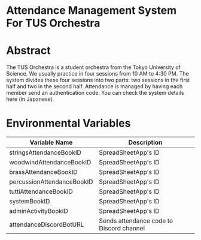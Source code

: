 # Attendance Management System For TUS Orchestra
# Abstract
The TUS Orchestra is a student orchestra from the Tokyo University of Science. We usually practice in four sessions from 10 AM to 4:30 PM. The system divides these four sessions into two parts: two sessions in the first half and two in the second half. Attendance is managed by having each member send an authentication code. You can check the system details here (in Japanese).

# Environmental Variables
| Variable Name               | Description                              | 
| --------------------------- | ---------------------------------------  |
| stringsAttendanceBookID     | SpreadSheetApp's ID                      |
| woodwindAttendanceBookID    | SpreadSheetApp's ID                      |
| brassAttendanceBookID       | SpreadSheetApp's ID                      |
| percussionAttendanceBookID  | SpreadSheetApp's ID                      |
| tuttiAttendanceBookID       | SpreadSheetApp's ID                      |
| systemBookID                | SpreadSheetApp's ID                      |
| adminActivityBookID         | SpreadSheetApp's ID                      |
| attendanceDiscordBotURL     | Sends attendance code to Discord channel |